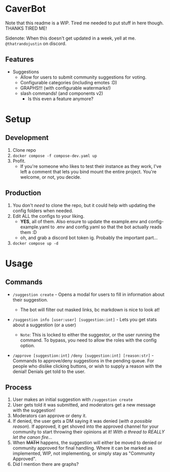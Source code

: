 # CaverBot
Note that this readme is a WIP. Tired me needed to put stuff in here though. THANKS TIRED ME!

Sidenote: When this doesn't get updated in a week, yell at me. `@thatrandojustin` on discord.

## Features
* Suggestions
  * Allow for users to submit community suggestions for voting.
  * Configurable categories (including emotes :D)
  * GRAPHS!!! (with configurable watermarks!)
  * slash commands! (and components v2)
    * Is this even a feature anymore?

# Setup

## Development
1) Clone repo
2) `docker compose -f compose-dev.yaml up`
3) Profit.
    * If you're someone who likes to test their instance as they work, I've left a comment that lets you bind mount the entire project. You're welcome, or not, you decide.

## Production
1. You don't *need* to clone the repo, but it could help with updating the config folders when needed.
2. Edit ALL the configs to your liking. 
    * **YES**, all of them. Also ensure to update the example.env and config-example.yaml to .env and config.yaml so that the bot actually reads them :D
    * oh, and grab a discord bot token ig. Probably the important part...
3. `docker compose up -d` 

# Usage

## Commands

* `/suggestion create` - Opens a modal for users to fill in information about their suggestion.
  * The bot will filter out masked links, bc markdown is nice to look at!
* `/suggestion info [user:user] [suggestion:int]` - Lets you get stats about a suggestion (or a user)
  * `Note`: This is locked to either the suggestor, or the user running the command. To bypass, you need to allow the roles with the config option.

* `/approve [suggestion:int]` `/deny [suggestion:int] [reason:str]` - Commands to approve/deny suggestions in the pending queue. For people who dislike clicking buttons, or wish to supply a reason with the denial! Denials get told to the user.

## Process
1) User makes an initial suggestion with `/suggestion create`
2) User gets told it was submitted, and moderators get a new message with the suggestion!
3) Moderators can approve or deny it.
4) If denied, the user gets a DM saying it was denied (*with a possible reason*). If approved, it get shoved into the approved channel for your community to start throwing their opinions at it! *With a thread to REALLY let the canon fire...*
5) When ~~MATH~~ happens, the suggestion will either be moved to denied or community approved for final handling. Where it can be marked as implemented, WIP, not implementing, or simply stay as "Community Approved".
6) Did I mention there are graphs?